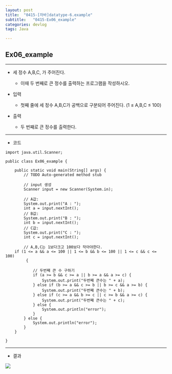 ```yaml
---
layout: post
title:  "0415-[자바]datatype-6.example"
subtitle:   "0415-Ex06_example"
categories: devlog
tags: Java

---
```


## Ex06_example
---

- 세 정수 A,B,C, 가 주어진다.<br>
  - 이때 두 번째로 큰	정수를 출력하는 프로그램을 작성하시오.<br>


- 입력
	 - 첫째 줄에 세 정수 A,B,C가 공백으로 구분되어 주어진다.
	   (1 ≤ A,B,C ≤ 100)


- 출력
	- 두 번째로 큰 정수를 출력한다.

---

- 코드

~~~
import java.util.Scanner;

public class Ex06_example {

	public static void main(String[] args) {
		// TODO Auto-generated method stub

		// input 생성
		Scanner input = new Scanner(System.in);

		// A값:
		System.out.print("A : ");
		int a = input.nextInt();
		// B값:
		System.out.print("B : ");
		int b = input.nextInt();
		// C값:
		System.out.print("C : ");
		int c = input.nextInt();

		// A,B,C는 1보다크고 100보다 작아야한다.
	if (1 <= a && a <= 100 || 1 <= b && b <= 100 || 1 <= c && c <= 100)
		 {

			// 두번째 큰 수 구하기
			if (a >= b && c >= a || b >= a && a >= c) {
				System.out.print("두번째 큰수는 " + a);
			} else if (b >= a && c >= b || b >= c && a >= b) {
				System.out.print("두번째 큰수는 " + b);
			} else if (c >= a && b >= c || c >= b && a >= c) {
				System.out.print("두번째 큰수는 " + c);
			} else {
				System.out.println("error");
			}
		} else {
			System.out.println("error");
		}
	}

}

~~~

---

- 결과

<img style="float: left;" src="https://user-images.githubusercontent.com/49095304/57597871-0f0ea500-758c-11e9-8176-7fca0f940ce9.JPG">
